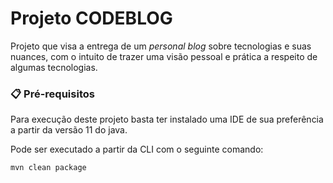 # Projeto CODEBLOG

Projeto que visa a entrega de um _personal blog_ sobre tecnologias e suas nuances, com o intuito de trazer uma visão pessoal e prática a respeito de algumas tecnologias.


### 📋 Pré-requisitos

Para execução deste projeto basta ter instalado uma IDE de sua preferência a partir da versão 11 do java.

Pode ser executado a partir da CLI com o seguinte comando:

```
mvn clean package 
```
